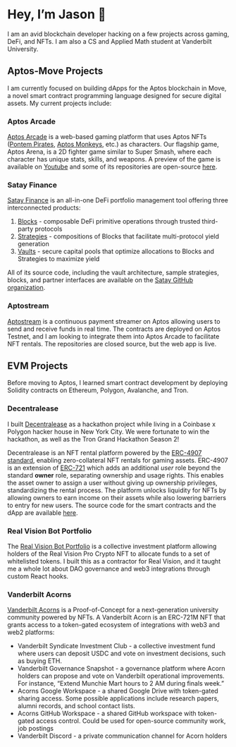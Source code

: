 # Hey, I’m Jason 👋

I am an avid blockchain developer hacking on a few projects across gaming, DeFi, and NFTs. I am also a CS and Applied Math student at Vanderbilt University.

## Aptos-Move Projects

I am currently focused on building dApps for the Aptos blockchain in Move, a novel smart contract programming language designed for secure digital assets. My current projects include:

### Aptos Arcade

[Aptos Arcade](https://www.aptosarcade.com/) is a web-based gaming platform that uses Aptos NFTs ([Pontem Pirates](https://www.topaz.so/collection/Pontem-Space-Pirates-c46dd298b8), [Aptos Monkeys](https://www.topaz.so/collection/Aptos-Monkeys-f932dcb983), etc.) as characters. Our flagship game, Aptos Arena, is a 2D fighter game similar to Super Smash, where each character has unique stats, skills, and weapons. A preview of the game is available on [Youtube](https://www.youtube.com/watch?v=odlw76LL2i0) and some of its repositories are open-source [here](https://github.com/aptos-arena). 

### Satay Finance

[Satay Finance](https://app.satay.finance/) is an all-in-one DeFi portfolio management tool offering three interconnected products:

1. [Blocks](https://app.satay.finance/blocks) - composable DeFi primitive operations through trusted third-party protocols
2. [Strategies](https://app.satay.finance/products) - compositions of Blocks that facilitate multi-protocol yield generation
3. [Vaults](https://app.satay.finance/vaults) - secure capital pools that optimize allocations to Blocks and Strategies to maximize yield

All of its source code, including the vault architecture, sample strategies, blocks, and partner interfaces are available on the [Satay GitHub organization](https://github.com/satay-protocol).

### Aptostream

[Aptostream](https://www.aptostream.com/) is a continuous payment streamer on Aptos allowing users to send and receive funds in real time. The contracts are deployed on Aptos Testnet, and I am looking to integrate them into Aptos Arcade to facilitate NFT rentals. The repositories are closed source, but the web app is live.

## EVM Projects

Before moving to Aptos, I learned smart contract development by deploying Solidity contracts on Ethereum, Polygon, Avalanche, and Tron.

### Decentralease

I built [Decentralease](https://www.decentra.lease/) as a hackathon project while living in a Coinbase x Polygon hacker house in New York City. We were fortunate to win the hackathon, as well as the Tron Grand Hackathon Season 2! 

Decentralease is an NFT rental platform powered by the [ERC-4907 standard](https://eips.ethereum.org/EIPS/eip-4907), enabling zero-collateral NFT rentals for gaming assets. ERC-4907 is an extension of [ERC-721](https://eips.ethereum.org/EIPS/eip-721) which adds an additional *user* role beyond the standard ******owner****** role, separating ownership and usage rights. This enables the asset owner to assign a user without giving up ownership privileges, standardizing the rental process. The platform unlocks liquidity for NFTs by allowing owners to earn income on their assets while also lowering barriers to entry for new users. The source code for the smart contracts and the dApp are available [here](https://github.com/decentralease).

### Real Vision Bot Portfolio

The [Real Vision Bot Portfolio](https://github.com/hedblock/bot-portfolio) is a collective investment platform allowing holders of the Real Vision Pro Crypto NFT to allocate funds to a set of whitelisted tokens. I built this as a contractor for Real Vision, and it taught me a whole lot about DAO governance and web3 integrations through custom React hooks.

### Vanderbilt Acorns

[Vanderbilt Acorns](http://vanderbiltacorns.com/) is a Proof-of-Concept for a next-generation university community powered by NFTs. A Vanderbilt Acorn is an ERC-721M NFT that grants access to a token-gated ecosystem of integrations with web3 and web2 platforms:

- Vanderbilt Syndicate Investment Club - a collective investment fund where users can deposit USDC and vote on investment decisions, such as buying ETH.
- Vanderbilt Governance Snapshot - a governance platform where Acorn holders can propose and vote on Vanderbilt operational improvements. For instance, “Extend Munchie Mart hours to 2 AM during finals week.”
- Acorns Google Workspace - a shared Google Drive with token-gated sharing access. Some possible applications include research papers, alumni records, and school contact lists.
- Acorns GitHub Workspace - a shared GitHub workspace with token-gated access control. Could be used for open-source community work, job postings
- Vanderbilt Discord - a private communication channel for Acorn holders
